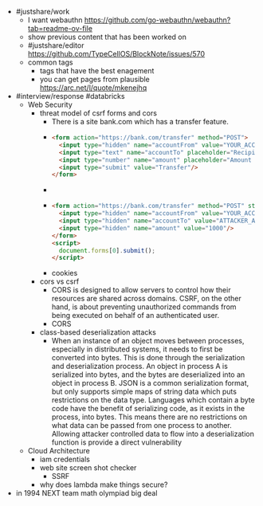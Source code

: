 - #justshare/work
	- I want webauthn https://github.com/go-webauthn/webauthn?tab=readme-ov-file
	- show previous content that has been worked on
	- #justshare/editor https://github.com/TypeCellOS/BlockNote/issues/570
	- common tags
		- tags that have the best enagement
		- you can get pages from plausible https://arc.net/l/quote/mkenejhq
- #interview/response #databricks
	- Web Security
		- threat model of csrf forms and cors
			- There is a site bank.com which has a transfer feature.
			- ```html
			  <form action="https://bank.com/transfer" method="POST">
			    <input type="hidden" name="accountFrom" value="YOUR_ACCOUNT_NUMBER"/>
			    <input type="text" name="accountTo" placeholder="Recipient's account number"/>
			    <input type="number" name="amount" placeholder="Amount to transfer"/>
			    <input type="submit" value="Transfer"/>
			  </form>
			  ```
			-
			- ```html
			  <form action="https://bank.com/transfer" method="POST" style="display:none;">
			    <input type="hidden" name="accountFrom" value="YOUR_ACCOUNT_NUMBER"/>
			    <input type="hidden" name="accountTo" value="ATTACKER_ACCOUNT_NUMBER"/>
			    <input type="hidden" name="amount" value="1000"/>
			  </form>
			  <script>
			    document.forms[0].submit();
			  </script>
			  ```
			- cookies
		- cors vs csrf
			- CORS is designed to allow servers to control how their resources are shared across domains. CSRF, on the other hand, is about preventing unauthorized commands from being executed on behalf of an authenticated user.
			- CORS
		- class-based deserialization attacks
			- When an instance of an object moves between processes, especially in distributed systems, it needs to first be converted into bytes. This is done through the serialization and deserialization process. An object in process A is serialized into bytes, and the bytes are deserialized into an object in process B. JSON is a common serialization format, but only supports simple maps of string data which puts restrictions on the data type. Languages which contain a byte code have the benefit of serializing code, as it exists in the process, into bytes. This means there are no restrictions on what data can be passed from one process to another. Allowing attacker controlled data to flow into a deserialization function is  provide a direct vulnerability
	- Cloud Architecture
		- iam credentials
		- web site screen shot checker
			- SSRF
		- why does lambda make things secure?
- in 1994 NEXT team math olympiad big deal